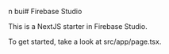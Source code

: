 n bui# Firebase Studio

This is a NextJS starter in Firebase Studio.

To get started, take a look at src/app/page.tsx.
